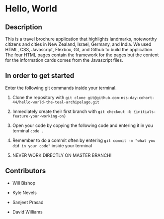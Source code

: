 # Hello, World

## Description

This is a travel brochure application that highlights landmarks, noteworthy citizens and cities in New Zealand, Israel, Germany, and India. We used HTML, CSS, Javascript, Flexbox, Git, and Github to build the application. The four HTML pages contain the framework for the pages but the content for the information cards comes from the Javascript files.

## In order to get started
Enter the following git commands inside your terminal.
1. Clone the repository with `git clone git@github.com:nss-day-cohort-44/hello-world-the-teal-archipelago.git`

2. Immediately create their first branch with `git checkout -b {initials-feature-your-working-on}`

3. Open your code by copying the following code and entering it in you terminal `code .`

4. Remember to do a commit often by entering `git commit -m "what you did in your code"` inside your terminal 

5. NEVER WORK DIRECTLY ON MASTER BRANCH!

## Contributors
- Will Bishop

- Kyle Nevels

- Sanjeet Prasad

- David Williams
